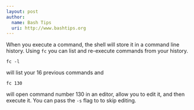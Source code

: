 ```yaml
---
layout: post
author:
  name: Bash Tips
  uri: http://www.bashtips.org
---
```

When you execute a command, the shell will store it in a command line history. Using `fc` you can list and re-execute commands from your history.

    fc -l

will list your 16 previous commands and

    fc 130

will open command number 130 in an editor, allow you to edit it, and then execute it. You can pass the `-s` flag to to skip editing.

